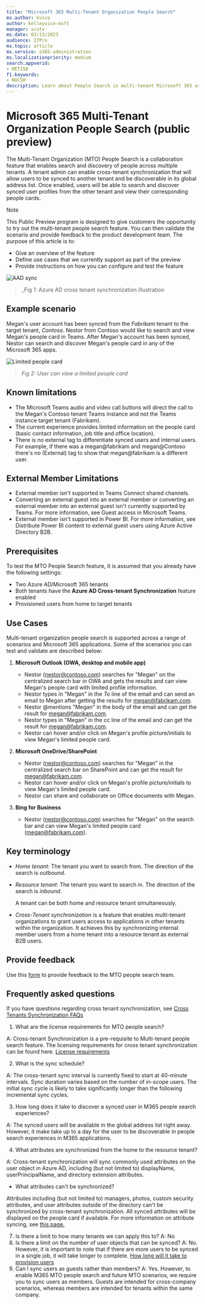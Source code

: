 ```yaml
---
title: "Microsoft 365 Multi-Tenant Organization People Search"
ms.author: kvice
author: kelleyvice-msft
manager: scotv
ms.date: 03/13/2023
audience: ITPro
ms.topic: article
ms.service: o365-administration
ms.localizationpriority: medium
search.appverid:
- MET150
f1.keywords:
- NOCSH
description: Learn about People Search in multi-tenant Microsoft 365 organizations.
---
```


# Microsoft 365 Multi-Tenant Organization People Search (public preview)

The Multi-Tenant Organization (MTO) People Search is a collaboration feature that enables search and discovery of people across multiple tenants. A tenant admin can enable cross-tenant synchronization that will allow users to be synced to another tenant and be discoverable in its global address list. Once enabled, users will be able to search and discover synced user profiles from the other tenant and view their corresponding people cards.

>[!NOTE]
>This Public Preview program is designed to give customers the opportunity to try out the multi-tenant people search feature. You can then validate the scenario and provide feedback to the product development team. The purpose of this article is to:
>
>- Give an overview of the feature
>- Define use cases that we currently support as part of the preview
>- Provide instructions on how you can configure and test the feature

![AAD sync](../media/mt-people-search/aad-sync.png)

> _Fig 1: Azure AD cross tenant synchronization illustration

## Example scenario

Megan's user account has been synced from the _Fabrikam_ tenant to the target tenant, _Contoso_. Nestor from Contoso would like to search and view Megan's people card in Teams. After Megan's account has been synced, Nestor can search and discover Megan's people card in any of the Microsoft 365 apps.

![Limited people card](../media/mt-people-search/limited-people-card.png)

> _Fig 2: User can view a limited people card_


## Known limitations

- The Microsoft Teams audio and video call buttons will direct the call to the Megan's Contoso tenant Teams instance and not the Teams instance target tenant (Fabrikam).
- The current experience provides limited information on the people card (basic contact information, job title and office location).
- There is no external tag to differentiate synced users and internal users. For example, if there was a megan@fabrikam and megan@Contoso there's no (External) tag to show that megan@fabrikam is a different user.

## External Member Limitations

- External member isn't supported in Teams Connect shared channels.
- Converting an external guest into an external member or converting an external member into an external guest isn't currently supported by Teams. For more information, see Guest access in Microsoft Teams.
- External member isn't supported in Power BI. For more information, see Distribute Power BI content to external guest users using Azure Active Directory B2B.


## Prerequisites

To test the MTO People Search feature, it is assumed that you already have the following settings:

- Two Azure AD/Microsoft 365 tenants
- Both tenants have the **Azure AD Cross-tenant Synchronization** feature enabled
- Provisioned users from home to target tenants

## Use Cases

Multi-tenant organization people search is supported across a range of scenarios and Microsoft 365 applications. Some of the scenarios you can test and validate are described below:

1. **Microsoft Outlook (OWA, desktop and mobile app)**

   - Nestor (<nestor@contoso.com>) searches for "Megan" on the centralized search bar in OWA and gets the results and can view Megan's people card with limited profile information.
   - Nestor types in "Megan" in the _To_ line of the email and can send an email to Megan after getting the results for <megan@fabrikam.com>.
   - Nestor \@mentions "Megan" in the body of the email and can get the result for <megan@fabrikam.com>.
   - Nestor types in "Megan" in the _cc_ line of the email and can get the result for <megan@fabrikam.com>.
   - Nestor can hover and/or click on Megan's profile picture/initials to view Megan's limited people card.

2. **Microsoft OneDrive/SharePoint**

   - Nestor (<nestor@contoso.com>) searches for "Megan" in the centralized search bar on SharePoint and can get the result for <megan@fabrikam.com>.
   - Nestor can hover and/or click on Megan's profile picture/initials to view Megan's limited people card.
   - Nestor can share and collaborate on Office documents with Megan.

3. **Bing for Business**

   - Nestor (<nestor@contoso.com>) searches for "Megan" on the search bar and can view Megan's limited people card (<megan@fabrikam.com>).

## Key terminology

- _Home tenant_: The tenant you want to search from. The direction of the search is _outbound_.

- _Resource tenant_: The tenant you want to search in. The direction of the search is _inbound_.

  A tenant can be both home and resource tenant simultaneously.

- _Cross-Tenant synchronization_ is a feature that enables multi-tenant organizations to grant users access to applications in other tenants within the organization. It achieves this by synchronizing internal member users from a home tenant into a resource tenant as external B2B users.

## Provide feedback
Use this [form](https://aka.ms/MTOpeoplesearchpreviewfeedback) to provide feedback to the MTO people search team.

## Frequently asked questions
If you have questions regarding cross tenant synchronization, see [Cross Tenants Synchronization FAQs](/azure/active-directory/multi-tenant-organizations/cross-tenant-synchronization-overview#frequently-asked-questions)

1. What are the license requirements for MTO people search?

A: Cross-tenant Synchronization is a pre-requisite to Multi-tenant people search feature. The licensing requirements for cross tenant synchronization can be found here. [License requirements](/azure/active-directory/multi-tenant-organizations/cross-tenant-synchronization-overview#license-requirements)

2.    What is the sync schedule?

A: The cross-tenant sync interval is currently fixed to start at 40-minute intervals. Sync duration varies based on the number of in-scope users. The initial sync cycle is likely to take significantly longer than the following incremental sync cycles. 

3.    How long does it take to discover a synced user in M365 people search experiences?

A: The synced users will be available in the global address list right away. However, it make take up to a day for the user to be discoverable in people search experiences in M365 applications.

4.    What attributes are synchronized from the home to the resource tenant?

A: Cross-tenant synchronization will sync commonly used attributes on the user object in Azure AD, including (but not limited to) displayName, userPrincipalName, and directory extension attributes.

- What attributes can't be synchronized?

Attributes including (but not limited to) managers, photos, custom security attributes, and user attributes outside of the directory can't be synchronized by cross-tenant synchronization. 
All synced attributes will be displayed on the people card if available. For more information on attribute syncing, see [this page.](/azure/active-directory/multi-tenant-organizations/cross-tenant-synchronization-overview#attributes)

7. Is there a limit to how many tenants we can apply this to?
A: No
8. Is there a limit on the number of user objects that can be synced?
A: No. However, it is important to note that if there are more users to be synced in a single job, it will take longer to complete. [How long will it take to provision users](/azure/active-directory/app-provisioning/application-provisioning-when-will-provisioning-finish-specific-user#how-long-will-it-take-to-provision-users)
9. Can I sync users as guests rather than members?
A: Yes. However, to enable M365 MTO people search and future MTO scenarios, we require you to sync users as members. Guests are intended for cross-company scenarios, whereas members are intended for tenants within the same company.
